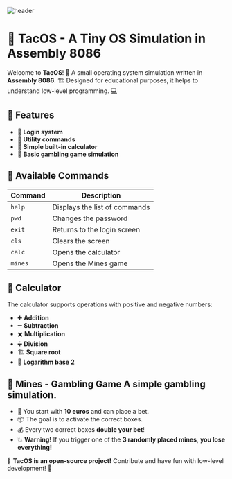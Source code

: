 ![header](https://capsule-render.vercel.app/api?type=waving&height=230&color=gradient&customColorList=23&text=TacOS&textBg=false&fontAlignY=40&reversal=false&animation=fadeIn)
# 🌮 TacOS - A Tiny OS Simulation in Assembly 8086

Welcome to **TacOS**! 🎉 A small operating system simulation written in **Assembly 8086**. 🏗️ Designed for educational purposes, it helps to understand low-level programming. 💻

## 🚀 Features 
- 🔐 **Login system** 
- 🔧 **Utility commands** 
- 🧮 **Simple built-in calculator** 
- 🎰 **Basic gambling game simulation**

## 📜 Available Commands 
| Command | Description | 
|---------|------------| 
| `help` | Displays the list of commands | 
| `pwd` | Changes the password | 
| `exit` | Returns to the login screen | 
| `cls` | Clears the screen | 
| `calc` | Opens the calculator | 
| `mines` | Opens the Mines game |

## 🧮 Calculator 
The calculator supports operations with positive and negative numbers: 
- ➕ **Addition** 
-  ➖ **Subtraction** 
-  ✖️ **Multiplication** 
-  ➗ **Division** 
-  🏗️ **Square root** 
-  🔢 **Logarithm base 2**

## 🎰 Mines - Gambling Game A simple gambling simulation. 
- 🎲 You start with **10 euros** and can place a bet. 
- 📦 The goal is to activate the correct boxes. 
- 💰 Every two correct boxes **double your bet**! 
- 💥 **Warning!** If you trigger one of the **3 randomly placed mines**, **you lose everything!**

🔧 **TacOS is an open-source project!** Contribute and have fun with low-level development! 🚀
